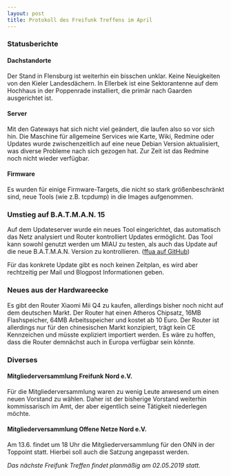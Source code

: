 ```yaml
---
layout: post
title: Protokoll des Freifunk Treffens im April
---
```

### Statusberichte
#### Dachstandorte
Der Stand in Flensburg ist weiterhin ein bisschen unklar.
Keine Neuigkeiten von den Kieler Landesdächern.
In Ellerbek ist eine Sektorantenne auf dem Hochhaus in der Poppenrade installiert,
die primär nach Gaarden ausgerichtet ist.

#### Server
Mit den Gateways hat sich nicht viel geändert, die laufen also so vor sich hin.
Die Maschine für allgemeine Services wie Karte, Wiki, Redmine oder Updates wurde
zwischenzeitlich auf eine neue Debian Version aktualisiert, was diverse Probleme
nach sich gezogen hat. Zur Zeit ist das Redmine noch nicht wieder verfügbar.

#### Firmware
Es wurden für einige Firmware-Targets, die nicht so stark größenbeschränkt sind,
neue Tools (wie z.B. tcpdump) in die Images aufgenommen.

### Umstieg auf B.A.T.M.A.N. 15
Auf dem Updateserver wurde ein neues Tool eingerichtet, 
das automatisch das Netz analysiert und Router kontrolliert
Updates ermöglicht. Das Tool kann sowohl genutzt werden um
MIAU zu testen, als auch das Update auf die neue B.A.T.M.A.N. Version zu kontrollieren.
(<a href="https://github.com/sargon/ffua">ffua auf GitHub</a>)

Für das konkrete Update gibt es noch keinen Zeitplan, es wird aber rechtzeitig per Mail und Blogpost Informationen geben.

### Neues aus der Hardwareecke
Es gibt den Router Xiaomi Mii Q4 zu kaufen, allerdings bisher noch nicht auf dem deutschen Markt. Der Router hat einen Atheros Chipsatz, 16MB Flashspeicher, 64MB Arbeitsspeicher
und kostet ab 10 Euro.
Der Router ist allerdings nur für den chinesischen Markt konzipiert, trägt kein CE Kennzeichen und müsste expliziert importiert werden. Es wäre zu hoffen, dass die Router demnächst auch in Europa verfügbar sein könnte.

### Diverses

#### Mitgliederversammlung Freifunk Nord e.V.
Für die Mitgliederversammlung waren zu wenig Leute anwesend 
um einen neuen Vorstand zu wählen.
Daher ist der bisherige Vorstand weiterhin kommissarisch im Amt,
der aber eigentlich seine Tätigkeit niederlegen möchte.

#### Mitgliederversammlung Offene Netze Nord e.V.
Am 13.6. findet um 18 Uhr die Mitgliederversammlung für den ONN in der Toppoint statt.
Hierbei soll auch die Satzung angepasst werden.

*Das nächste Freifunk Treffen findet planmäßig am 02.05.2019 statt.*
